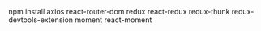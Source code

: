 npm install axios react-router-dom redux react-redux redux-thunk redux-devtools-extension moment react-moment